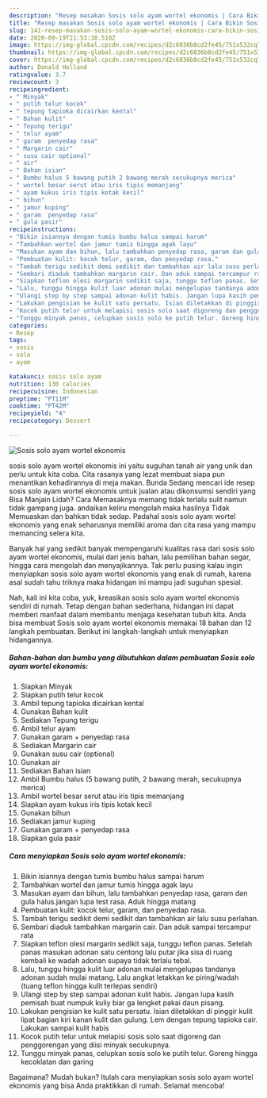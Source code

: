 ```yaml
---
description: "Resep masakan Sosis solo ayam wortel ekonomis | Cara Bikin Sosis solo ayam wortel ekonomis Yang Bikin Ngiler"
title: "Resep masakan Sosis solo ayam wortel ekonomis | Cara Bikin Sosis solo ayam wortel ekonomis Yang Bikin Ngiler"
slug: 141-resep-masakan-sosis-solo-ayam-wortel-ekonomis-cara-bikin-sosis-solo-ayam-wortel-ekonomis-yang-bikin-ngiler
date: 2020-09-19T21:53:38.510Z
image: https://img-global.cpcdn.com/recipes/d2c6036b8cd2fe45/751x532cq70/sosis-solo-ayam-wortel-ekonomis-foto-resep-utama.jpg
thumbnail: https://img-global.cpcdn.com/recipes/d2c6036b8cd2fe45/751x532cq70/sosis-solo-ayam-wortel-ekonomis-foto-resep-utama.jpg
cover: https://img-global.cpcdn.com/recipes/d2c6036b8cd2fe45/751x532cq70/sosis-solo-ayam-wortel-ekonomis-foto-resep-utama.jpg
author: Donald Holland
ratingvalue: 3.7
reviewcount: 3
recipeingredient:
- " Minyak"
- " putih telur kocok"
- " tepung tapioka dicairkan kental"
- " Bahan kulit"
- " Tepung terigu"
- " telur ayam"
- " garam  penyedap rasa"
- " Margarin cair"
- " susu cair optional"
- " air"
- " Bahan isian"
- " Bumbu halus 5 bawang putih 2 bawang merah secukupnya merica"
- " wortel besar serut atau iris tipis memanjang"
- " ayam kukus iris tipis kotak kecil"
- " bihun"
- " jamur kuping"
- " garam  penyedap rasa"
- " gula pasir"
recipeinstructions:
- "Bikin isiannya dengan tumis bumbu halus sampai harum"
- "Tambahkan wortel dan jamur tumis hingga agak layu"
- "Masukan ayam dan bihun, lalu tambahkan penyedap rasa, garam dan gula halus.jangan lupa test rasa. Aduk hingga matang"
- "Pembuatan kulit: kocok telur, garam, dan penyedap rasa."
- "Tambah terigu sedikit demi sedikit dan tambahkan air lalu susu perlahan."
- "Sembari diaduk tambahkan margarin cair. Dan aduk sampai tercampur rata"
- "Siapkan teflon olesi margarin sedikit saja, tunggu teflon panas. Setelah panas masukan adonan satu centong lalu putar jika sisa di ruang kembali ke wadah adonan supaya tidak terlalu tebal."
- "Lalu, tunggu hingga kulit luar adonan mulai mengelupas tandanya adonan sudah mulai matang. Lalu angkat letakkan ke piring/wadah (tuang teflon hingga kulit terlepas sendiri)"
- "Ulangi step by step sampai adonan kulit habis. Jangan lupa kasih pemisah buat numpuk kuliy biar ga lengket pakai daun pisang."
- "Lakukan pengisian ke kulit satu persatu. Isian diletakkan di pinggir kulit lipat bagian kiri kanan kulit dan gulung. Lem dengan tepung tapioka cair. Lakukan sampai kulit habis"
- "Kocok putih telur untuk melapisi sosis solo saat digoreng dan penggorengan yang diisi minyak secukupnya."
- "Tunggu minyak panas, celupkan sosis solo ke putih telur. Goreng hingga kecoklatan dan garing"
categories:
- Resep
tags:
- sosis
- solo
- ayam

katakunci: sosis solo ayam 
nutrition: 130 calories
recipecuisine: Indonesian
preptime: "PT11M"
cooktime: "PT42M"
recipeyield: "4"
recipecategory: Dessert

---
```



![Sosis solo ayam wortel ekonomis](https://img-global.cpcdn.com/recipes/d2c6036b8cd2fe45/751x532cq70/sosis-solo-ayam-wortel-ekonomis-foto-resep-utama.jpg)


sosis solo ayam wortel ekonomis ini yaitu suguhan tanah air yang unik dan perlu untuk kita coba. Cita rasanya yang lezat membuat siapa pun menantikan kehadirannya di meja makan.
Bunda Sedang mencari ide resep sosis solo ayam wortel ekonomis untuk jualan atau dikonsumsi sendiri yang Bisa Manjain Lidah? Cara Memasaknya memang tidak terlalu sulit namun tidak gampang juga. andaikan keliru mengolah maka hasilnya Tidak Memuaskan dan bahkan tidak sedap. Padahal sosis solo ayam wortel ekonomis yang enak seharusnya memiliki aroma dan cita rasa yang mampu memancing selera kita.

Banyak hal yang sedikit banyak mempengaruhi kualitas rasa dari sosis solo ayam wortel ekonomis, mulai dari jenis bahan, lalu pemilihan bahan segar, hingga cara mengolah dan menyajikannya. Tak perlu pusing kalau ingin menyiapkan sosis solo ayam wortel ekonomis yang enak di rumah, karena asal sudah tahu triknya maka hidangan ini mampu jadi suguhan spesial.




Nah, kali ini kita coba, yuk, kreasikan sosis solo ayam wortel ekonomis sendiri di rumah. Tetap dengan bahan sederhana, hidangan ini dapat memberi manfaat dalam membantu menjaga kesehatan tubuh kita. Anda bisa membuat Sosis solo ayam wortel ekonomis memakai 18 bahan dan 12 langkah pembuatan. Berikut ini langkah-langkah untuk menyiapkan hidangannya.

<!--inarticleads1-->

##### Bahan-bahan dan bumbu yang dibutuhkan dalam pembuatan Sosis solo ayam wortel ekonomis:

1. Siapkan  Minyak
1. Siapkan  putih telur kocok
1. Ambil  tepung tapioka dicairkan kental
1. Gunakan  Bahan kulit
1. Sediakan  Tepung terigu
1. Ambil  telur ayam
1. Gunakan  garam + penyedap rasa
1. Sediakan  Margarin cair
1. Gunakan  susu cair (optional)
1. Gunakan  air
1. Sediakan  Bahan isian
1. Ambil  Bumbu halus (5 bawang putih, 2 bawang merah, secukupnya merica)
1. Ambil  wortel besar serut atau iris tipis memanjang
1. Siapkan  ayam kukus iris tipis kotak kecil
1. Gunakan  bihun
1. Sediakan  jamur kuping
1. Gunakan  garam + penyedap rasa
1. Siapkan  gula pasir




<!--inarticleads2-->

##### Cara menyiapkan Sosis solo ayam wortel ekonomis:

1. Bikin isiannya dengan tumis bumbu halus sampai harum
1. Tambahkan wortel dan jamur tumis hingga agak layu
1. Masukan ayam dan bihun, lalu tambahkan penyedap rasa, garam dan gula halus.jangan lupa test rasa. Aduk hingga matang
1. Pembuatan kulit: kocok telur, garam, dan penyedap rasa.
1. Tambah terigu sedikit demi sedikit dan tambahkan air lalu susu perlahan.
1. Sembari diaduk tambahkan margarin cair. Dan aduk sampai tercampur rata
1. Siapkan teflon olesi margarin sedikit saja, tunggu teflon panas. Setelah panas masukan adonan satu centong lalu putar jika sisa di ruang kembali ke wadah adonan supaya tidak terlalu tebal.
1. Lalu, tunggu hingga kulit luar adonan mulai mengelupas tandanya adonan sudah mulai matang. Lalu angkat letakkan ke piring/wadah (tuang teflon hingga kulit terlepas sendiri)
1. Ulangi step by step sampai adonan kulit habis. Jangan lupa kasih pemisah buat numpuk kuliy biar ga lengket pakai daun pisang.
1. Lakukan pengisian ke kulit satu persatu. Isian diletakkan di pinggir kulit lipat bagian kiri kanan kulit dan gulung. Lem dengan tepung tapioka cair. Lakukan sampai kulit habis
1. Kocok putih telur untuk melapisi sosis solo saat digoreng dan penggorengan yang diisi minyak secukupnya.
1. Tunggu minyak panas, celupkan sosis solo ke putih telur. Goreng hingga kecoklatan dan garing




Bagaimana? Mudah bukan? Itulah cara menyiapkan sosis solo ayam wortel ekonomis yang bisa Anda praktikkan di rumah. Selamat mencoba!
